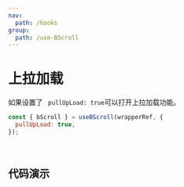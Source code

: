 ```yaml
---
nav:
  path: /hooks
group:
  path: /use-BScroll
---
```


# 上拉加载

如果设置了 ` pullUpLoad: true`可以打开上拉加载功能。

```js
const { bScroll } = useBScroll(wrapperRef, {
  pullUpLoad: true,
});
```

<br />

## 代码演示

<code src="./demo/default.tsx"></code>
